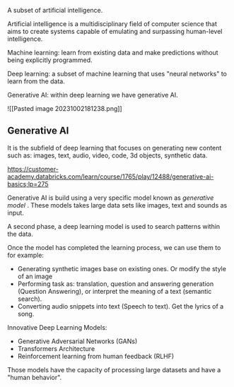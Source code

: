 A subset of artificial intelligence. 

Artificial intelligence is a multidisciplinary field of computer science that aims to create systems capable of emulating and surpassing human-level intelligence.

Machine learning: learn from existing data and make predictions without being explicitly programmed.

Deep learning: a subset of machine learning that uses "neural networks" to learn from the data.

Generative AI: within deep learning we have generative AI. 

![[Pasted image 20231002181238.png]]

## Generative AI 

It is the subfield of deep learning that focuses on generating new content such as: images, text, audio, video, code, 3d objects, synthetic data.

https://customer-academy.databricks.com/learn/course/1765/play/12488/generative-ai-basics;lp=275

Generative AI is build using a very specific model known as _generative model_ . These models takes large data sets like images, text and sounds as input. 

A second phase, a deep learning model is used to search patterns within the data. 

Once the model has completed the learning process, we can use them to for example: 
- Generating synthetic images base on existing ones. Or modify the style of an image
- Performing task as: translation, question and answering generation (Question Answering), or interpret the meaning of a text (semantic search).
- Converting audio snippets into text (Speech to text). Get the lyrics of a song. 

Innovative Deep Learning Models:
- Generative Adversarial Networks (GANs)
- Transformers Architecture
- Reinforcement learning from human feedback (RLHF)

Those models have the capacity of processing large datasets and have a "human behavior".

